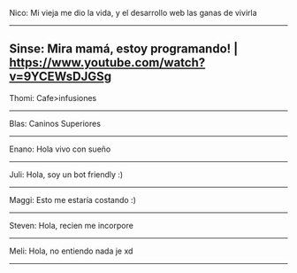 Nico:
Mi vieja me dio la vida, y el desarrollo web las ganas de vivirla

-------------

Sinse:
Mira mamá, estoy programando! | https://www.youtube.com/watch?v=9YCEWsDJGSg
-------------

Thomi: Cafe>infusiones

-------------

Blas: Caninos Superiores

-------------

Enano: Hola vivo con sueño

-------------

Juli: Hola, soy un bot friendly :)

-------------

Maggi: Esto me estaría costando :)

-------------

Steven: Hola, recien me incorpore 

------------


Meli: Hola, no entiendo nada je xd


-----------